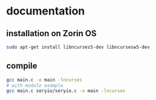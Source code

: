 # documentation

## installation on Zorin OS

```sh
sudo apt-get install libncurses5-dev libncursesw5-dev
```

## compile

```sh
gcc main.c -o main -lncurses
# with module example
gcc main.c seryio/seryio.c -o main -lncurses 
```